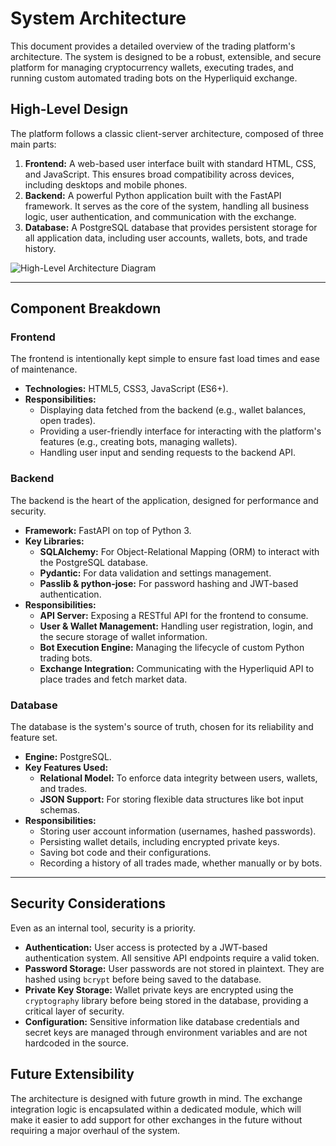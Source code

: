 # System Architecture

This document provides a detailed overview of the trading platform's architecture. The system is designed to be a robust, extensible, and secure platform for managing cryptocurrency wallets, executing trades, and running custom automated trading bots on the Hyperliquid exchange.

## High-Level Design

The platform follows a classic client-server architecture, composed of three main parts:

1.  **Frontend:** A web-based user interface built with standard HTML, CSS, and JavaScript. This ensures broad compatibility across devices, including desktops and mobile phones.
2.  **Backend:** A powerful Python application built with the FastAPI framework. It serves as the core of the system, handling all business logic, user authentication, and communication with the exchange.
3.  **Database:** A PostgreSQL database that provides persistent storage for all application data, including user accounts, wallets, bots, and trade history.

![High-Level Architecture Diagram](httpst://i.imgur.com/example.png)  <!-- Placeholder for a diagram -->

---

## Component Breakdown

### Frontend

The frontend is intentionally kept simple to ensure fast load times and ease of maintenance.

-   **Technologies:** HTML5, CSS3, JavaScript (ES6+).
-   **Responsibilities:**
    -   Displaying data fetched from the backend (e.g., wallet balances, open trades).
    -   Providing a user-friendly interface for interacting with the platform's features (e.g., creating bots, managing wallets).
    -   Handling user input and sending requests to the backend API.

### Backend

The backend is the heart of the application, designed for performance and security.

-   **Framework:** FastAPI on top of Python 3.
-   **Key Libraries:**
    -   **SQLAlchemy:** For Object-Relational Mapping (ORM) to interact with the PostgreSQL database.
    -   **Pydantic:** For data validation and settings management.
    -   **Passlib & python-jose:** For password hashing and JWT-based authentication.
-   **Responsibilities:**
    -   **API Server:** Exposing a RESTful API for the frontend to consume.
    -   **User & Wallet Management:** Handling user registration, login, and the secure storage of wallet information.
    -   **Bot Execution Engine:** Managing the lifecycle of custom Python trading bots.
    -   **Exchange Integration:** Communicating with the Hyperliquid API to place trades and fetch market data.

### Database

The database is the system's source of truth, chosen for its reliability and feature set.

-   **Engine:** PostgreSQL.
-   **Key Features Used:**
    -   **Relational Model:** To enforce data integrity between users, wallets, and trades.
    -   **JSON Support:** For storing flexible data structures like bot input schemas.
-   **Responsibilities:**
    -   Storing user account information (usernames, hashed passwords).
    -   Persisting wallet details, including encrypted private keys.
    -   Saving bot code and their configurations.
    -   Recording a history of all trades made, whether manually or by bots.

---

## Security Considerations

Even as an internal tool, security is a priority.

-   **Authentication:** User access is protected by a JWT-based authentication system. All sensitive API endpoints require a valid token.
-   **Password Storage:** User passwords are not stored in plaintext. They are hashed using `bcrypt` before being saved to the database.
-   **Private Key Storage:** Wallet private keys are encrypted using the `cryptography` library before being stored in the database, providing a critical layer of security.
-   **Configuration:** Sensitive information like database credentials and secret keys are managed through environment variables and are not hardcoded in the source.

## Future Extensibility

The architecture is designed with future growth in mind. The exchange integration logic is encapsulated within a dedicated module, which will make it easier to add support for other exchanges in the future without requiring a major overhaul of the system.
